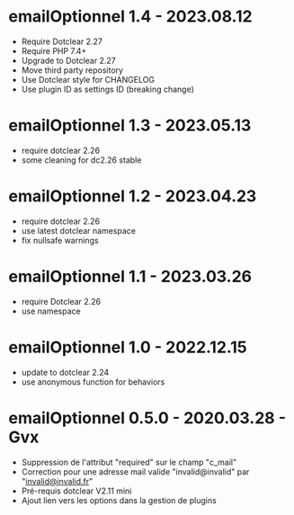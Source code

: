emailOptionnel 1.4 - 2023.08.12
===========================================================
* Require Dotclear 2.27
* Require PHP 7.4+
* Upgrade to Dotclear 2.27
* Move third party repository
* Use Dotclear style for CHANGELOG
* Use plugin ID as settings ID (breaking change)

emailOptionnel 1.3 - 2023.05.13
===========================================================
* require dotclear 2.26
* some cleaning for dc2.26 stable

emailOptionnel 1.2 - 2023.04.23
===========================================================
* require dotclear 2.26
* use latest dotclear namespace
* fix nullsafe warnings

emailOptionnel 1.1 - 2023.03.26
===========================================================
* require Dotclear 2.26
* use namespace

emailOptionnel 1.0 - 2022.12.15
===========================================================
* update to dotclear 2.24
* use anonymous function for behaviors

emailOptionnel 0.5.0 - 2020.03.28 - Gvx
===========================================================
* Suppression de l'attribut "required" sur le champ "c_mail"
* Correction pour une adresse mail valide "invalid@invalid" par "invalid@invalid.fr"
* Pré-requis dotclear V2.11 mini
* Ajout lien vers les options dans la gestion de plugins
